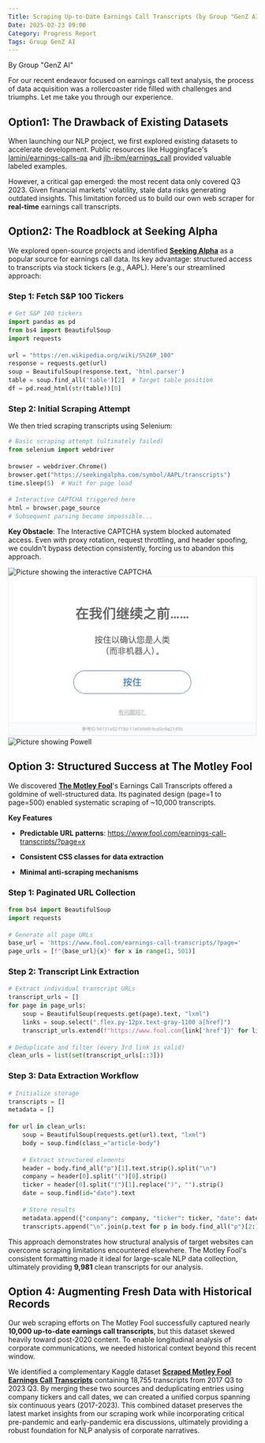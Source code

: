 ```yaml
---
Title: Scraping Up-to-Date Earnings Call Transcripts (by Group "GenZ AI")
Date: 2025-02-23 09:00
Category: Progress Report
Tags: Group GenZ AI
---
```


By Group "GenZ AI"

For our recent endeavor focused on earnings call text analysis, the process of data acquisition was a rollercoaster ride filled with challenges and triumphs. Let me take you through our experience.

## Option1: The Drawback of Existing Datasets

When launching our NLP project, we first explored existing datasets to accelerate development. Public resources like Huggingface's [lamini/earnings-calls-qa](https://huggingface.co/datasets/lamini/earnings-calls-qa) and [jlh-ibm/earnings_call](https://huggingface.co/datasets/jlh-ibm/earnings_call) provided valuable labeled examples.

However, a critical gap emerged: the most recent data only covered Q3 2023. Given financial markets' volatility, stale data risks generating outdated insights. This limitation forced us to build our own web scraper for **real-time** earnings call transcripts.


## Option2: The Roadblock at Seeking Alpha

We explored open-source projects and identified [**Seeking Alpha**](https://seekingalpha.com/) as a popular source for earnings call data. Its key advantage: structured access to transcripts via stock tickers (e.g., AAPL). Here's our streamlined approach:

### Step 1: Fetch S&P 100 Tickers
```python
# Get S&P 100 tickers
import pandas as pd
from bs4 import BeautifulSoup
import requests

url = "https://en.wikipedia.org/wiki/S%26P_100"
response = requests.get(url)
soup = BeautifulSoup(response.text, 'html.parser')
table = soup.find_all('table')[2]  # Target table position
df = pd.read_html(str(table))[0]
```

### Step 2: Initial Scraping Attempt 
We then tried scraping transcripts using Selenium:
```python
# Basic scraping attempt (ultimately failed)
from selenium import webdriver

browser = webdriver.Chrome()
browser.get("https://seekingalpha.com/symbol/AAPL/transcripts")
time.sleep(5)  # Wait for page load

# Interactive CAPTCHA triggered here
html = browser.page_source  
# Subsequent parsing became impossible...
```

**Key Obstacle**: The Interactive CAPTCHA system blocked automated access. Even with proxy rotation, request throttling, and header spoofing, we couldn't bypass detection consistently, forcing us to abandon this approach.

![Picture showing the interactive CAPTCHA]({static}/images/group-GenZ-AI_01_image-CAPTCHA.jpeg)
![Picture showing the interactive CAPTCHA](/images/group-GenZ-AI_01_image-CAPTCHA.jpeg)
![Picture showing Powell]({static}/images/group-Fintech-Disruption_Powell.jpeg)

## Option 3: Structured Success at The Motley Fool
We discovered [**The Motley Fool**](https://www.fool.com/earnings-call-transcripts/)'s Earnings Call Transcripts offered a goldmine of well-structured data. Its paginated design (page=1 to page=500) enabled systematic scraping of ~10,000 transcripts. 


**Key Features**

- **Predictable URL patterns**: https://www.fool.com/earnings-call-transcripts/?page=x

- **Consistent CSS classes for data extraction**

- **Minimal anti-scraping mechanisms**



### Step 1: Paginated URL Collection
```python
from bs4 import BeautifulSoup
import requests

# Generate all page URLs
base_url = 'https://www.fool.com/earnings-call-transcripts/?page='
page_urls = [f"{base_url}{x}" for x in range(1, 501)]
```
### Step 2: Transcript Link Extraction
```python
# Extract individual transcript URLs
transcript_urls = []
for page in page_urls:
    soup = BeautifulSoup(requests.get(page).text, "lxml")
    links = soup.select(".flex.py-12px.text-gray-1100 a[href]")
    transcript_urls.extend(f"https://www.fool.com{link['href']}" for link in links)

# Deduplicate and filter (every 3rd link is valid)
clean_urls = list(set(transcript_urls[::3]))
```

### Step 3: Data Extraction Workflow
```python
# Initialize storage
transcripts = []
metadata = []

for url in clean_urls:
    soup = BeautifulSoup(requests.get(url).text, "lxml")
    body = soup.find(class_="article-body")
    
    # Extract structured elements
    header = body.find_all("p")[1].text.strip().split("\n")
    company = header[0].split("(")[0].strip()
    ticker = header[0].split("(")[1].replace(")", "").strip()
    date = soup.find(id="date").text
    
    # Store results
    metadata.append({"company": company, "ticker": ticker, "date": date})
    transcripts.append("\n".join(p.text for p in body.find_all("p")[2:]))
```

This approach demonstrates how structural analysis of target websites can overcome scraping limitations encountered elsewhere. The Motley Fool's consistent formatting made it ideal for large-scale NLP data collection, ultimately providing **9,981** clean transcripts for our analysis.

## Option 4: Augmenting Fresh Data with Historical Records
Our web scraping efforts on The Motley Fool successfully captured nearly **10,000 up-to-date earnings call transcripts**, but this dataset skewed heavily toward post-2020 content. To enable longitudinal analysis of corporate communications, we needed historical context beyond this recent window.

We identified a complementary Kaggle dataset [**Scraped Motley Fool Earnings Call Transcripts**](https://www.kaggle.com/datasets/tpotterer/motley-fool-scraped-earnings-call-transcripts/data) containing 18,755 transcripts from 2017 Q3 to 2023 Q3. By merging these two sources and deduplicating entries using company tickers and call dates, we can created a unified corpus spanning six continuous years (2017-2023). This combined dataset preserves the latest market insights from our scraping work while incorporating critical pre-pandemic and early-pandemic era discussions, ultimately providing a robust foundation for NLP analysis of corporate narratives.



[def]: {static}/images/group-GenZ_AI_01_image-The-Interactive-CAPTCHA.jpeg